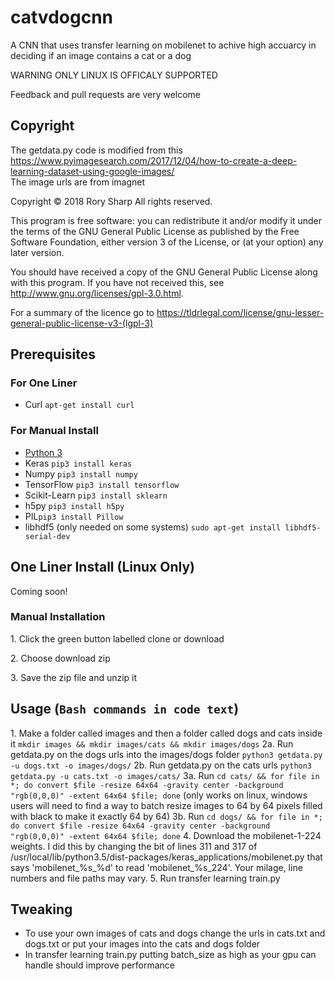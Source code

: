 # catvdogcnn
A CNN that uses transfer learning on mobilenet to achive high accuarcy in deciding if an image contains a cat or a dog

WARNING ONLY LINUX IS OFFICALY SUPPORTED

Feedback and pull requests are very welcome


## Copyright
The getdata.py code is modified from this https://www.pyimagesearch.com/2017/12/04/how-to-create-a-deep-learning-dataset-using-google-images/  
The image urls are from imagnet

Copyright © 2018  Rory Sharp All rights reserved.

This program is free software: you can redistribute it and/or modify
it under the terms of the GNU General Public License as published by
the Free Software Foundation, either version 3 of the License, or
(at your option) any later version.

You should have received a copy of the GNU General Public License
along with this program.  If you have not received this, see <http://www.gnu.org/licenses/gpl-3.0.html>.

For a summary of the licence go to https://tldrlegal.com/license/gnu-lesser-general-public-license-v3-(lgpl-3)

## Prerequisites
### For One Liner
* Curl `apt-get install curl`
### For Manual Install
* [Python 3](https://www.python.org/downloads/)
* Keras `pip3 install keras`
* Numpy `pip3 install numpy`
* TensorFlow `pip3 install tensorflow`
* Scikit-Learn `pip3 install sklearn`
* h5py `pip3 install h5py`
* PIL`pip3 install Pillow`
* libhdf5 (only needed on some systems) `sudo apt-get install libhdf5-serial-dev`
## One Liner Install (Linux Only)
Coming soon!
### Manual Installation
1\. Click the green button labelled clone or download

2\. Choose download zip

3\. Save the zip file and unzip it

## Usage (`Bash commands in code text`)
1\. Make a folder called images and then a folder called dogs and cats inside it `mkdir images && mkdir images/cats && mkdir images/dogs`
2a\. Run getdata.py on the dogs urls into the images/dogs folder `python3 getdata.py -u dogs.txt -o images/dogs/` 
2b\. Run getdata.py on the cats urls `python3 getdata.py -u cats.txt -o images/cats/` 
3a\. Run `cd cats/ && for file in *; do convert $file -resize 64x64 -gravity center -background "rgb(0,0,0)" -extent 64x64 $file; done` (only works on linux, windows users will need to find a way to batch resize images to 64 by 64 pixels filled with black to make it exactly 64 by 64)
3b\. Run `cd dogs/ && for file in *; do convert $file -resize 64x64 -gravity center -background "rgb(0,0,0)" -extent 64x64 $file; done`
4\. Download the mobilenet-1-224 weights. I did this by changing the bit of lines 311 and 317 of /usr/local/lib/python3.5/dist-packages/keras_applications/mobilenet.py that says 'mobilenet_%s_%d' to read 'mobilenet_%s_224'. Your milage, line numbers and file paths may vary.
5\. Run transfer learning train.py

## Tweaking
* To use your own images of cats and dogs change the urls in cats.txt and dogs.txt or put your images into the cats and dogs folder
* In transfer learning train.py putting batch_size as high as your gpu can handle should improve performance

